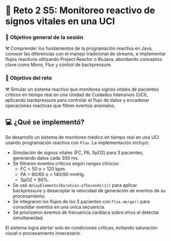 # 🧬 Reto 2 S5: Monitoreo reactivo de signos vitales en una UCI

### 🎯 Objetivo general de la sesión
⚒️ Comprender los fundamentos de la programación reactiva en Java, conocer las diferencias con el manejo tradicional de streams, e implementar flujos reactivos utilizando Project Reactor o RxJava, abordando conceptos clave como Mono, Flux y control de backpressure.

### 🎯 Objetivo del reto
⚒️ Simular un sistema reactivo que monitorea signos vitales de pacientes críticos en tiempo real en una Unidad de Cuidados Intensivos (UCI), aplicando backpressure para controlar el flujo de datos y encadenar operaciones reactivas que filtren eventos anómalos.

## 💻 ¿Qué se implementó?
Se desarrolló un sistema de monitoreo médico en tiempo real en una UCI usando programación reactiva con `Flux`. La implementación incluyó:
- Simulación de signos vitales (FC, PA, SpO2) para 3 pacientes, generando datos cada 300 ms.
- Se filtraron eventos críticos según rangos clínicos:
  - FC < 50 o > 120 bpm.
  - PA < 90/60 o > 140/90 mmHg.
  - SpO2 < 90%.
- Se usó `delayElements(Duration.ofSeconds(1))` para aplicar backpressure y desacoplar la velocidad de generación de eventos de su procesamiento.
- Se integraron los flujos de los 3 pacientes con `Flux.merge()` para consolidar eventos en una única secuencia.
- Se priorizaron eventos de frecuencia cardíaca sobre otros al detectar simultaneidad.

El sistema logra alertar solo en condiciones críticas, evitando saturación visual o procesamiento innecesario.
